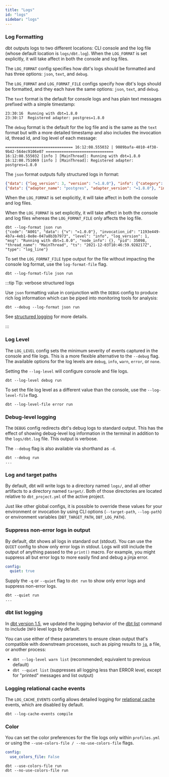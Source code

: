 ```yaml
---
title: "Logs"
id: "logs"
sidebar: "logs"
---
```


### Log Formatting

dbt outputs logs to two different locations: CLI console and the log file (whose default location is `logs/dbt.log`). When the `LOG_FORMAT` is set explicitly, it will take affect in both the console and log files.

<VersionBlock lastVersion="1.4">

The `LOG_FORMAT` config specifies how dbt's logs should be formatted and has three options: `json`, `text`, and `debug`.

</VersionBlock>

<VersionBlock firstVersion="1.5">

The `LOG_FORMAT` and `LOG_FORMAT_FILE` configs specify how dbt's logs should be formatted, and they each have the same options: `json`, `text`, and `debug`.

</VersionBlock>

The `text` format is the default for console logs and has plain text messages prefixed with a simple timestamp:

```
23:30:16  Running with dbt=1.8.0
23:30:17  Registered adapter: postgres=1.8.0
```

The `debug` format is the default for the log file and is the same as the `text` format but with a more detailed timestamp and also includes the invocation id, thread id, and log level of each message:

```
============================== 16:12:08.555032 | 9089bafa-4010-4f38-9b42-564ec9106e07 ==============================
16:12:08.555032 [info ] [MainThread]: Running with dbt=1.8.0
16:12:08.751069 [info ] [MainThread]: Registered adapter: postgres=1.8.0
```

The `json` format outputs fully structured logs in <Term id="json" /> format:

```json
{"data": {"log_version": 3, "version": "=1.8.0"}, "info": {"category": "", "code": "A001", "extra": {}, "invocation_id": "82131fa0-d2b4-4a77-9436-019834e22746", "level": "info", "msg": "Running with dbt=1.8.0", "name": "MainReportVersion", "pid": 7875, "thread": "MainThread", "ts": "2024-05-29T23:32:54.993336Z"}}
{"data": {"adapter_name": "postgres", "adapter_version": "=1.8.0"}, "info": {"category": "", "code": "E034", "extra": {}, "invocation_id": "82131fa0-d2b4-4a77-9436-019834e22746", "level": "info", "msg": "Registered adapter: postgres=1.8.0", "name": "AdapterRegistered", "pid": 7875, "thread": "MainThread", "ts": "2024-05-29T23:32:56.437986Z"}}
```

<VersionBlock lastVersion="1.4">

When the `LOG_FORMAT` is set explicitly, it will take affect in both the console and log files.

</VersionBlock>

<VersionBlock firstVersion="1.5">

When the `LOG_FORMAT` is set explicitly, it will take affect in both the console and log files whereas the `LOG_FORMAT_FILE` only affects the log file.

</VersionBlock>

<File name='Usage'>

```text
dbt --log-format json run
{"code": "A001", "data": {"v": "=1.0.0"}, "invocation_id": "1193e449-4b7a-4eb1-8e8e-047a8b3b7973", "level": "info", "log_version": 1, "msg": "Running with dbt=1.0.0", "node_info": {}, "pid": 35098, "thread_name": "MainThread", "ts": "2021-12-03T10:46:59.928217Z", "type": "log_line"}
```

</File>

<VersionBlock firstVersion="1.5">

To set the `LOG_FORMAT_FILE` type output for the file without impacting the console log format, use the `log-format-file` flag.

</VersionBlock>


```text
dbt --log-format-file json run
```

</VersionBlock>

:::tip Tip: verbose structured logs

Use `json` formatting value in conjunction with the `DEBUG` config to produce rich log information which can be piped into monitoring tools for analysis:

```text
dbt --debug --log-format json run
```

See [structured logging](/reference/events-logging#structured-logging) for more details.

:::

<VersionBlock firstVersion="1.5">

### Log Level

The `LOG_LEVEL` config sets the minimum severity of events captured in the console and file logs. This is a more flexible alternative to the `--debug` flag. The available options for the log levels are `debug`, `info`, `warn`, `error`, or `none`.

Setting the `--log-level` will configure console and file logs. 


```text
dbt --log-level debug run
```

To set the file log level as a different value than the console, use the `--log-level-file` flag. 


```text
dbt --log-level-file error run
```


</VersionBlock>

### Debug-level logging

The `DEBUG` config redirects dbt's debug logs to standard output. This has the effect of showing debug-level log information in the terminal in addition to the `logs/dbt.log` file. This output is verbose.

The `--debug` flag is also available via shorthand as `-d`.

<File name='Usage'>

```text
dbt --debug run
...

```

</File>  


### Log and target paths

By default, dbt will write logs to a directory named `logs/`, and all other artifacts to a directory named `target/`. Both of those directories are located relative to `dbt_project.yml` of the active project.

Just like other global configs, it is possible to override these values for your environment or invocation by using CLI options (`--target-path`, `--log-path`) or environment variables (`DBT_TARGET_PATH`, `DBT_LOG_PATH`).


### Suppress non-error logs in output

By default, dbt shows all logs in standard out (stdout). You can use the `QUIET` config to show only error logs in stdout. Logs will still include the output of anything passed to the `print()` macro.  For example, you might suppress all but error logs to more easily find and debug a jinja error.

<File name='profiles.yml'>

```yaml
config:
  quiet: true
```

</File>

Supply the `-q` or `--quiet` flag to `dbt run` to show only error logs and suppress non-error logs.

```text
dbt --quiet run
...
```

### dbt list logging

In [dbt version 1.5](/docs/dbt-versions/core-upgrade/upgrading-to-v1.5#behavior-changes), we updated the logging behavior of the [dbt list](/reference/commands/list) command to include `INFO` level logs by default.


You can use either of these parameters to ensure clean output that's compatible with downstream processes, such as piping results to [`jq`](https://jqlang.github.io/jq/manual/), a file, or another process:

- `dbt --log-level warn list` (recommended; equivalent to previous default)
- `dbt --quiet list` (suppresses all logging less than ERROR level, except for "printed" messages and list output)


### Logging relational cache events

The `LOG_CACHE_EVENTS` config allows detailed logging for [relational cache](reference/global-configs/cache) events, which are disabled by default.

```text
dbt --log-cache-events compile
```

<VersionBlock firstVersion="1.5">

### Color

You can set the color preferences for the file logs only within `profiles.yml` or using the `--use-colors-file / --no-use-colors-file` flags.

<File name='profiles.yml'>

```yaml
config:
  use_colors_file: False
```

</File>

```text
dbt --use-colors-file run
dbt --no-use-colors-file run
```

</VersionBlock>
